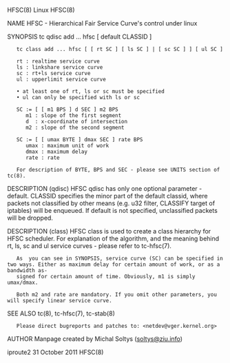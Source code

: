 HFSC(8)									     Linux								       HFSC(8)

NAME
       HFSC - Hierarchical Fair Service Curve's control under linux

SYNOPSIS
       tc qdisc add ... hfsc [ default CLASSID ]

       tc class add ... hfsc [ [ rt SC ] [ ls SC ] | [ sc SC ] ] [ ul SC ]

       rt : realtime service curve
       ls : linkshare service curve
       sc : rt+ls service curve
       ul : upperlimit service curve

       • at least one of rt, ls or sc must be specified
       • ul can only be specified with ls or sc

       SC := [ [ m1 BPS ] d SEC ] m2 BPS
	      m1 : slope of the first segment
	      d	 : x-coordinate of intersection
	      m2 : slope of the second segment

       SC := [ [ umax BYTE ] dmax SEC ] rate BPS
	      umax : maximum unit of work
	      dmax : maximum delay
	      rate : rate

       For description of BYTE, BPS and SEC - please see UNITS section of tc(8).

DESCRIPTION (qdisc)
       HFSC  qdisc  has	 only one optional parameter - default. CLASSID specifies the minor part of the default classid, where packets not classified by other
       means (e.g. u32 filter, CLASSIFY target of iptables) will be enqueued. If default is not specified, unclassified packets will be dropped.

DESCRIPTION (class)
       HFSC class is used to create a class hierarchy for HFSC scheduler. For explanation of the algorithm, and the meaning behind rt, ls, sc and  ul  service
       curves - please refer to tc-hfsc(7).

       As  you can see in SYNOPSIS, service curve (SC) can be specified in two ways. Either as maximum delay for certain amount of work, or as a bandwidth as‐
       signed for certain amount of time. Obviously, m1 is simply umax/dmax.

       Both m2 and rate are mandatory. If you omit other parameters, you will specify linear service curve.

SEE ALSO
       tc(8), tc-hfsc(7), tc-stab(8)

       Please direct bugreports and patches to: <netdev@vger.kernel.org>

AUTHOR
       Manpage created by Michal Soltys (soltys@ziu.info)

iproute2								31 October 2011								       HFSC(8)
